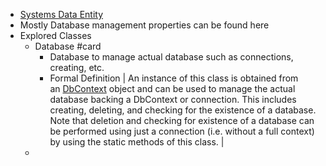 - [Systems Data Entity](https://learn.microsoft.com/en-us/dotnet/api/system.data.entity?view=entity-framework-6.2.0)
- Mostly Database management properties can be found here
- Explored Classes
	- Database #card
		- Database to manage actual database such as connections, creating, etc.
		- Formal Definition
		  | 
		  An instance of this class is obtained from an [DbContext](https://learn.microsoft.com/en-us/dotnet/api/system.data.entity.dbcontext?view=entity-framework-6.2.0) object and can be used to manage the actual database backing a DbContext or connection. This includes creating, deleting, and checking for the existence of a database. Note that deletion and checking for existence of a database can be performed using just a connection (i.e. without a full context) by using the static methods of this class. |
	-